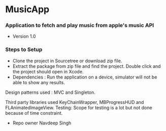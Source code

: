 # MusicApp #

### Application to fetch and play music from apple's music API ###

* Version 1.0


### Steps to Setup ###

* Clone the project in Sourcetree or download zip file.
* Extract the package from zip file and find the project. Double click and the project should open in Xcode.
* Dependencies : Run the application on a device, simulator will not be able to show any results.

Design patterns used : MVC and Singleton.

Third party libraries used KeyChainWrapper, MBProgressHUD and FLAnimatedImageView.
Testing: Scope for testing is a lot but not done because of time constraint. 


* Repo owner
Navdeep Singh